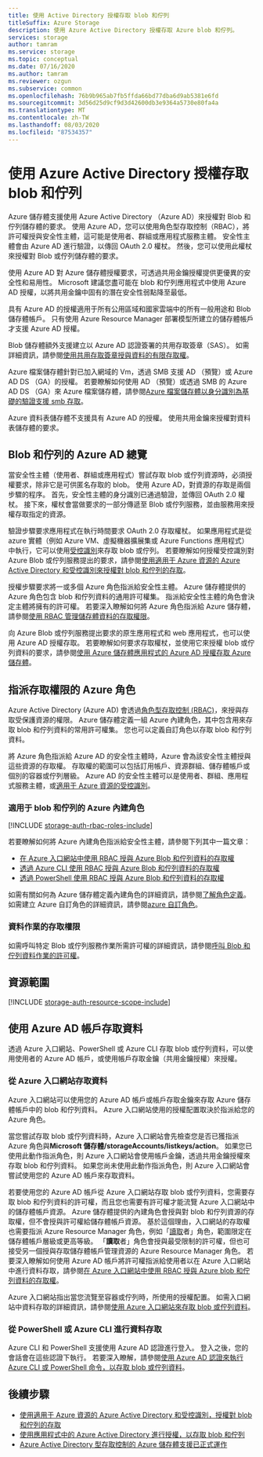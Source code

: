 ```yaml
---
title: 使用 Active Directory 授權存取 blob 和佇列
titleSuffix: Azure Storage
description: 使用 Azure Active Directory 授權存取 Azure blob 和佇列。
services: storage
author: tamram
ms.service: storage
ms.topic: conceptual
ms.date: 07/16/2020
ms.author: tamram
ms.reviewer: ozgun
ms.subservice: common
ms.openlocfilehash: 76b9b965ab7fb5ffda66bd77dba6d9ab5381e6fd
ms.sourcegitcommit: 3d56d25d9cf9d3d42600db3e9364a5730e80fa4a
ms.translationtype: MT
ms.contentlocale: zh-TW
ms.lasthandoff: 08/03/2020
ms.locfileid: "87534357"
---
```

# <a name="authorize-access-to-blobs-and-queues-using-azure-active-directory"></a>使用 Azure Active Directory 授權存取 blob 和佇列

Azure 儲存體支援使用 Azure Active Directory （Azure AD）來授權對 Blob 和佇列儲存體的要求。 使用 Azure AD，您可以使用角色型存取控制（RBAC），將許可權授與安全性主體，這可能是使用者、群組或應用程式服務主體。 安全性主體會由 Azure AD 進行驗證，以傳回 OAuth 2.0 權杖。 然後，您可以使用此權杖來授權對 Blob 或佇列儲存體的要求。

使用 Azure AD 對 Azure 儲存體授權要求，可透過共用金鑰授權提供更優異的安全性和易用性。 Microsoft 建議您盡可能在 blob 和佇列應用程式中使用 Azure AD 授權，以將共用金鑰中固有的潛在安全性弱點降至最低。

具有 Azure AD 的授權適用于所有公用區域和國家雲端中的所有一般用途和 Blob 儲存體帳戶。 只有使用 Azure Resource Manager 部署模型所建立的儲存體帳戶才支援 Azure AD 授權。

Blob 儲存體額外支援建立以 Azure AD 認證簽署的共用存取簽章（SAS）。 如需詳細資訊，請參閱[使用共用存取簽章授與資料的有限存取權](storage-sas-overview.md)。

Azure 檔案儲存體針對已加入網域的 Vm，透過 SMB 支援 AD （預覽）或 Azure AD DS （GA）的授權。 若要瞭解如何使用 AD （預覽）或透過 SMB 的 Azure AD DS （GA）來 Azure 檔案儲存體，請參閱[Azure 檔案儲存體以身分識別為基礎的驗證支援 smb 存取](../files/storage-files-active-directory-overview.md)。

Azure 資料表儲存體不支援具有 Azure AD 的授權。 使用共用金鑰來授權對資料表儲存體的要求。

## <a name="overview-of-azure-ad-for-blobs-and-queues"></a>Blob 和佇列的 Azure AD 總覽

當安全性主體（使用者、群組或應用程式）嘗試存取 blob 或佇列資源時，必須授權要求，除非它是可供匿名存取的 blob。 使用 Azure AD，對資源的存取是兩個步驟的程序。 首先，安全性主體的身分識別已通過驗證，並傳回 OAuth 2.0 權杖。 接下來，權杖會當做要求的一部分傳遞至 Blob 或佇列服務，並由服務用來授權存取指定的資源。

驗證步驟要求應用程式在執行時間要求 OAuth 2.0 存取權杖。 如果應用程式是從 azure 實體（例如 Azure VM、虛擬機器擴展集或 Azure Functions 應用程式）中執行，它可以使用[受控識別](../../active-directory/managed-identities-azure-resources/overview.md)來存取 blob 或佇列。 若要瞭解如何授權受控識別對 Azure Blob 或佇列服務提出的要求，請參閱[使用適用于 Azure 資源的 Azure Active Directory 和受控識別來授權對 blob 和佇列的存取](storage-auth-aad-msi.md)。

授權步驟要求將一或多個 Azure 角色指派給安全性主體。 Azure 儲存體提供的 Azure 角色包含 blob 和佇列資料的通用許可權集。 指派給安全性主體的角色會決定主體將擁有的許可權。 若要深入瞭解如何將 Azure 角色指派給 Azure 儲存體，請參閱[使用 RBAC 管理儲存體資料的存取權限](storage-auth-aad-rbac.md)。

向 Azure Blob 或佇列服務提出要求的原生應用程式和 web 應用程式，也可以使用 Azure AD 授權存取。 若要瞭解如何要求存取權杖，並使用它來授權 blob 或佇列資料的要求，請參閱[使用 Azure 儲存體應用程式的 Azure AD 授權存取 Azure 儲存體](storage-auth-aad-app.md)。

## <a name="assign-azure-roles-for-access-rights"></a>指派存取權限的 Azure 角色

Azure Active Directory (Azure AD) 會透過[角色型存取控制 (RBAC)](../../role-based-access-control/overview.md)，來授與存取受保護資源的權限。 Azure 儲存體定義一組 Azure 內建角色，其中包含用來存取 blob 和佇列資料的常用許可權集。 您也可以定義自訂角色以存取 blob 和佇列資料。

將 Azure 角色指派給 Azure AD 的安全性主體時，Azure 會為該安全性主體授與這些資源的存取權。 存取權的範圍可以包括訂用帳戶、資源群組、儲存體帳戶或個別的容器或佇列層級。 Azure AD 的安全性主體可以是使用者、群組、應用程式服務主體，或[適用于 Azure 資源的受控識別](../../active-directory/managed-identities-azure-resources/overview.md)。

### <a name="azure-built-in-roles-for-blobs-and-queues"></a>適用于 blob 和佇列的 Azure 內建角色

[!INCLUDE [storage-auth-rbac-roles-include](../../../includes/storage-auth-rbac-roles-include.md)]

若要瞭解如何將 Azure 內建角色指派給安全性主體，請參閱下列其中一篇文章：

- [在 Azure 入口網站中使用 RBAC 授與 Azure Blob 和佇列資料的存取權](storage-auth-aad-rbac-portal.md)
- [透過 Azure CLI 使用 RBAC 授與 Azure Blob 和佇列資料的存取權](storage-auth-aad-rbac-cli.md)
- [透過 PowerShell 使用 RBAC 授與 Azure Blob 和佇列資料的存取權](storage-auth-aad-rbac-powershell.md)

如需有關如何為 Azure 儲存體定義內建角色的詳細資訊，請參閱[了解角色定義](../../role-based-access-control/role-definitions.md#management-and-data-operations)。 如需建立 Azure 自訂角色的詳細資訊，請參閱[azure 自訂角色](../../role-based-access-control/custom-roles.md)。

### <a name="access-permissions-for-data-operations"></a>資料作業的存取權限

如需呼叫特定 Blob 或佇列服務作業所需許可權的詳細資訊，請參閱[呼叫 Blob 和佇列資料作業的許可權](https://docs.microsoft.com/rest/api/storageservices/authorize-with-azure-active-directory#permissions-for-calling-blob-and-queue-data-operations)。

## <a name="resource-scope"></a>資源範圍

[!INCLUDE [storage-auth-resource-scope-include](../../../includes/storage-auth-resource-scope-include.md)]

## <a name="access-data-with-an-azure-ad-account"></a>使用 Azure AD 帳戶存取資料

透過 Azure 入口網站、PowerShell 或 Azure CLI 存取 blob 或佇列資料，可以使用使用者的 Azure AD 帳戶，或使用帳戶存取金鑰（共用金鑰授權）來授權。

### <a name="data-access-from-the-azure-portal"></a>從 Azure 入口網站存取資料

Azure 入口網站可以使用您的 Azure AD 帳戶或帳戶存取金鑰來存取 Azure 儲存體帳戶中的 blob 和佇列資料。 Azure 入口網站使用的授權配置取決於指派給您的 Azure 角色。

當您嘗試存取 blob 或佇列資料時，Azure 入口網站會先檢查您是否已獲指派 Azure 角色與**Microsoft 儲存體/storageAccounts/listkeys/action**。 如果您已使用此動作指派角色，則 Azure 入口網站會使用帳戶金鑰，透過共用金鑰授權來存取 blob 和佇列資料。 如果您尚未使用此動作指派角色，則 Azure 入口網站會嘗試使用您的 Azure AD 帳戶來存取資料。

若要使用您的 Azure AD 帳戶從 Azure 入口網站存取 blob 或佇列資料，您需要存取 blob 和佇列資料的許可權，而且您也需要有許可權才能流覽 Azure 入口網站中的儲存體帳戶資源。 Azure 儲存體提供的內建角色會授與對 blob 和佇列資源的存取權，但不會授與許可權給儲存體帳戶資源。 基於這個理由，入口網站的存取權也需要指派 Azure Resource Manager 角色，例如「[讀取](../../role-based-access-control/built-in-roles.md#reader)者」角色，範圍限定在儲存體帳戶層級或更高等級。 「**讀取**者」角色會授與最受限制的許可權，但也可接受另一個授與存取儲存體帳戶管理資源的 Azure Resource Manager 角色。 若要深入瞭解如何使用 Azure AD 帳戶將許可權指派給使用者以在 Azure 入口網站中進行資料存取，請參閱[在 Azure 入口網站中使用 RBAC 授與 Azure blob 和佇列資料的存取權](storage-auth-aad-rbac-portal.md)。

Azure 入口網站指出當您流覽至容器或佇列時，所使用的授權配置。 如需入口網站中資料存取的詳細資訊，請參閱[使用 Azure 入口網站來存取 blob 或佇列資料](storage-access-blobs-queues-portal.md)。

### <a name="data-access-from-powershell-or-azure-cli"></a>從 PowerShell 或 Azure CLI 進行資料存取

Azure CLI 和 PowerShell 支援使用 Azure AD 認證進行登入。 登入之後，您的會話會在這些認證下執行。 若要深入瞭解，請參閱[使用 Azure AD 認證來執行 Azure CLI 或 PowerShell 命令，以存取 blob 或佇列資料](authorize-active-directory-powershell.md)。

## <a name="next-steps"></a>後續步驟

- [使用適用于 Azure 資源的 Azure Active Directory 和受控識別，授權對 blob 和佇列的存取](storage-auth-aad-msi.md)
- [使用應用程式中的 Azure Active Directory 進行授權，以存取 blob 和佇列](storage-auth-aad-app.md)
- [Azure Active Directory 型存取控制的 Azure 儲存體支援已正式運作](https://azure.microsoft.com/blog/azure-storage-support-for-azure-ad-based-access-control-now-generally-available/)
